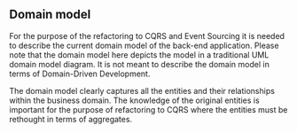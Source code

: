 ## Domain model

For the purpose of the refactoring to CQRS and Event Sourcing it is needed to describe the current domain model of the back-end application. Please note that the domain model here depicts the model in a traditional UML domain model diagram. It is not meant to describe the domain model in terms of Domain-Driven Development. 

The domain model clearly captures all the entities and their relationships within the business domain. The knowledge of the original entities is important for the purpose of refactoring to CQRS where the entities must be rethought in terms of aggregates.